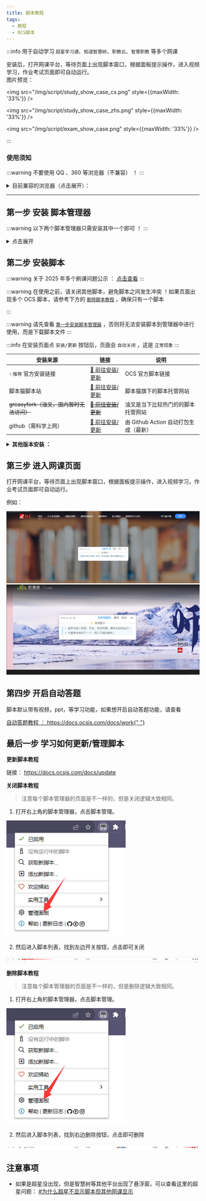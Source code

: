 ```yaml
---
title: 脚本教程
tags:
  - 教程
  - OCS脚本
---
```


:::info 用于自动学习 `超星学习通`、`知道智慧树`、`职教云`、`智慧职教` 等多个网课

<div> 安装后，打开网课平台，等待页面上出现脚本窗口，根据面板提示操作，进入视频学习，作业考试页面即可自动运行。 </div>
<div> 图片预览：</div>

<div style={{ maxWidth:"1000px" }}>

<div style={{display:"flex"  }}>

<img
src="/img/script/study_show_case_cx.png" style={{maxWidth: '33%'}}
/>

<img
src="/img/script/study_show_case_zhs.png" style={{maxWidth: '33%'}}
/>

<img
src="/img/script/exam_show_case.png" style={{maxWidth: '33%'}}
/>

</div>

 </div>

:::

### 使用须知

:::warning 不要使用 QQ 、360 等浏览器（不兼容） ！
:::

<details>

<summary>目前兼容的浏览器（点击展开）：</summary>

<div style={{display:'flex', alignItems:'center', border: '1px solid #bfbfbf', borderRadius:'12px',margin:'4px 0px'}}>

<img
src="https://user-images.githubusercontent.com/50533276/166101774-c62bfc5a-89fc-42e2-9638-484847bb0dd7.png"
width="64"
height="64"
style={{ borderRadius: "12px", marginRight: "24px" }}
/>

<span>
  Edge 微软浏览器
  <a href="https://www.microsoft.com/zh-cn/edge/download" target="_blank">
    https://www.microsoft.com/zh-cn/edge/download
  </a>
</span>

</div>

<div style={{display:'flex', alignItems:'center', border: '1px solid #bfbfbf', borderRadius:'12px',margin:'4px 0px'}}>

<img
src="https://user-images.githubusercontent.com/50533276/166101769-cc4cf43a-df3f-479a-bd19-e5d4033961dd.png"
width="64"
height="64"
style={{ borderRadius: "12px", marginRight: "24px" }}
/>

<span>
  Chrome 谷歌浏览器
  <a href="https://www.google.cn/chrome/index.html" target="_blank">
    https://www.google.cn/chrome/index.html
  </a>
</span>

</div>

</details>

---

## 第一步 安装 脚本管理器

:::warning 以下两个脚本管理器只需安装其中一个即可 ！
:::

<details>

<summary>点击展开</summary>

> 🎉 脚本猫是 [一之哥](https://blog.icodef.com/) 开发的国产脚本管理器哦，多多支持~

<details>
<summary> <b> 脚本猫 安装-图文教程：</b> </summary>

- `脚本猫链接`： <a href="https://docs.scriptcat.org/" target="_blank"> https://docs.scriptcat.org </a>

<div style={{maxWidth:"400px"}}>

![1](../static/img/script/scriptcat_download_1.png)

![2](../static/img/script/scriptcat_download_2.png)

![3](../static/img/script/scriptcat_download_3.png)

</div>
 
<div style={{margin:"12px 0px"}}>

点击获取即可安装。安装后，即可查看第二步。

</div>

</details>

> Tampermonkey（篡改猴/有些人也叫他油猴，但油猴其实是 GreaseMonkey ， 最早出现的脚本管理器）

<details>

<summary> 
  <b>Tampermonkey 安装-图文教程：</b> 
</summary>

- `Tampermonkey 链接`： <a href="https://www.tampermonkey.net/" target="_blank"> https://www.tampermonkey.net/</a>

<div style={{maxWidth:"400px"}}>

![1](../static/img/script/tampermonkey_download_1.png)

![2](../static/img/script/tampermonkey_download_2.png)

</div>

点击获取即可安装。安装后，即可查看第二步。

</details>
</details>

## 第二步 安装脚本

:::warning 关于 2025 年多个刷课问题公示 ： [点击查看](./issues/2025.md)
:::

:::warning 在使用之前，请关闭其他脚本，避免脚本之间发生冲突 ！如果页面出现多个 OCS 脚本，请参考下方的 [`删除脚本教程`](#删除脚本教程) ，确保只有一个脚本

:::

:::warning 请先查看 [`第一步安装脚本管理器`](#第一步-安装-脚本管理器) ，否则将无法安装脚本到管理器中进行使用，而是下载脚本文件
:::

:::info 在安装页面点 `安装/更新` 按钮后，页面会 `自动关闭` ，这是 `正常现象`
:::

<div style={{fontSize:"14px"}}>

| 安装来源                                 | 链接                                                                                    | 说明                                  |
| ---------------------------------------- | --------------------------------------------------------------------------------------- | ------------------------------------- |
| `✨推荐` 官方安装链接                    | [🔗 前往安装/更新](https://cdn.ocsjs.com/ocs.user.js)                                   | OCS 官方脚本链接                      |
| 脚本猫脚本站                             | [🔗 前往安装/更新](https://scriptcat.org/script-show-page/367)                          | 脚本猫旗下的脚本托管网站              |
| ~~greasyfork（油叉，国内暂时无法访问）~~ | [~~🔗 前往安装/更新~~](https://greasyfork.org/zh-CN/scripts/457151)                     | 油叉是当下比较热门的的脚本托管网站    |
| github（需科学上网）                     | [🔗 前往安装/更新](https://github.com/ocsjs/ocsjs/releases/latest/download/ocs.user.js) | 由 Github Action 自动打包生成（最新） |

</div>

<details>

<summary> 
  <b> 其他版本安装 ：</b> 
</summary>

脚本猫脚本站-历史版本：https://scriptcat.org/script-show-page/367/version

greasyfork-历史版本：https://greasyfork.org/zh-CN/scripts/457151/versions

github-历史版本：https://github.com/ocsjs/ocsjs/releases （还有预发布版本）

</details>

## 第三步 进入网课页面

打开网课平台，等待页面上出现脚本窗口，根据面板提示操作，进入视频学习，作业考试页面即可自动运行。

例如：

<div style={{maxWidth:"400px"}}>

![show_case_cx](../static/img/script/show_case_cx.png)
![show_case_zhs](../static/img/script/show_case_zhs.png)

</div>

## 第四步 开启自动答题

脚本默认带有视频，ppt，等学习功能，如果想开启自动答题功能，请查看

<a href="https://docs.ocsjs.com/docs/work" target="_blank">
  自动答题教程 ： https://docs.ocsjs.com/docs/work{" "}
</a>

## 最后一步 学习如何更新/管理脚本

**更新脚本教程**

链接： <a href="https://docs.ocsjs.com/docs/update" target="_blank">https://docs.ocsjs.com/docs/update</a>

<div id="关闭脚本教程"></div>

**关闭脚本教程**

> 注意每个脚本管理器的页面是不一样的，但是关闭逻辑大致相同。

1. 打开右上角的脚本管理器，点击脚本管理。

![脚本管理](../static/img/common/script_manage.png)

2. 然后进入脚本列表，找到左边开关按钮，点击即可关闭

![脚本关闭](../static/img/common/script_close.png)

<div id="删除脚本教程"></div>

**删除脚本教程**

> 注意每个脚本管理器的页面是不一样的，但是删除逻辑大致相同。

1. 打开右上角的脚本管理器，点击脚本管理。

![脚本管理](../static/img/common/script_manage.png)

2. 然后进入脚本列表，找到右边删除按钮，点击即可删除

![脚本删除](../static/img/common/script_delete.png)

## 注意事项

- 如果是超星没出现，但是智慧树等其他平台出现了悬浮窗，可以查看这里的超星问题： [#为什么超星不显示脚本但其他网课显示](/docs/other/FQA#为什么超星不显示脚本但其他网课显示)
